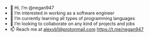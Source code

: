 - 👋 Hi, I’m @negan947
- 👀 I’m interested in working as a software engineer 
- 🌱 I’m currently learning all types of programming languages 
- 💞️ I’m looking to collaborate on any kind of projects and jobs 
- 📫 Reach me at alexvb1@protonmail.com https://t.me/negan947

<!---
negan947/negan947 is a ✨ special ✨ repository because its `README.md` (this file) appears on your GitHub profile.
You can click the Preview link to take a look at your changes.
--->
